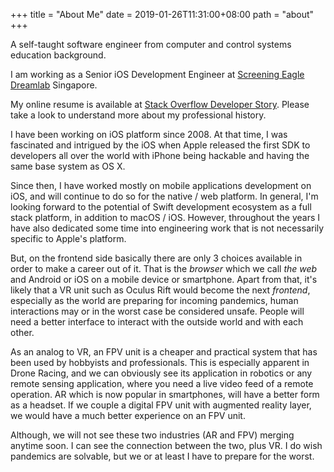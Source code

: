 +++
title = "About Me"
date = 2019-01-26T11:31:00+08:00
path = "about"
+++

A self-taught software engineer from computer and control systems education background.

I am working as a Senior iOS Development Engineer at [Screening Eagle Dreamlab](https://screeningeagle.com/) Singapore.

My online resume is available at [Stack Overflow Developer Story](https://stackoverflow.com/story/jessearmand). Please take a look to understand more about my professional history.


I have been working on iOS platform since 2008. At that time, I was fascinated and intrigued by the iOS when Apple released the first SDK to developers all over the world with iPhone being hackable and having the same base system as OS X.


Since then, I have worked mostly on mobile applications development on iOS, and will continue to do so for the native / web platform. In general, I'm looking forward to the potential of Swift development ecosystem as a full stack platform, in addition to macOS / iOS. However, throughout the years I have also dedicated some time into engineering work that is not necessarily specific to Apple's platform. 

But, on the frontend side basically there are only 3 choices available in order to make a career out of it. That is the *browser* which we call *the web* and Android or iOS on a mobile device or smartphone. Apart from that, it's likely that a VR unit such as Oculus Rift would become the next *frontend*, especially as the world are preparing for incoming pandemics, human interactions may or in the worst case be considered unsafe. People will need a better interface to interact with the outside world and with each other. 

As an analog to VR, an FPV unit is a cheaper and practical system that has been used by hobbyists and professionals. This is especially apparent in Drone Racing, and we can obviously see its application in robotics or any remote sensing application, where you need a live video feed of a remote operation. AR which is now popular in smartphones, will have a better form as a headset. If we couple a digital FPV unit with augmented reality layer, we would have a much better experience on an FPV unit. 

Although, we will not see these two industries (AR and FPV) merging anytime soon. I can see the connection between the two, plus VR. I do wish pandemics are solvable, but we or at least I have to prepare for the worst.
